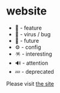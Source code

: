 # website

- 🌈 - feature
- 🦠 - virus / bug
- 🔮 - future
- ⚙️ - config
- 🪅 - interesting
- 🔊 - attention
- 💤 - deprecated

Please visit [the site](https://robertdashboard.azurewebsites.net/)
